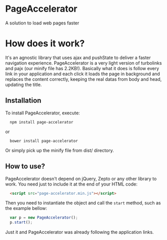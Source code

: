 # PageAccelerator
A solution to load web pages faster

# How does it work?
It's an agnostic library that uses ajax and pushState to deliver a faster navigation experience. PageAccelerator is a very light version of turbolinks and pajx (our minify file has 2.2KB!). Basically what it does is follow every link in your application and each click it loads the page in background and replaces the content correctly, keeping the real datas from body and head, updating the title.

## Installation
To install PageAccelerator, execute:

```shell
  npm install page-accelerator
```

or

```shell
  bower install page-accelerator
```

Or simply pick up the minify file from dist/ directory.

## How to use?
PageAccelerator doesn't depend on jQuery, Zepto or any other library to work. You need just to include it at the end of your HTML code:

```html
  <script src="page-accelerator.min.js"></script>
```

Then you need to instantiate the object and call the `start` method, such as the example bellow:

```js
  var p = new PageAccelerator();
  p.start();
```

Just it and PageAccelerator was already following the application links.
